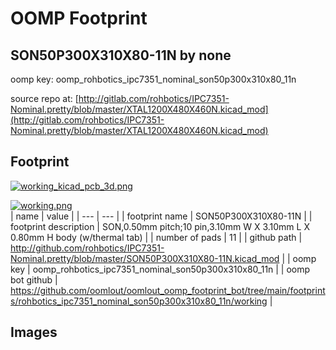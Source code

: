 # OOMP Footprint  
## SON50P300X310X80-11N  by none  
  
oomp key: oomp_rohbotics_ipc7351_nominal_son50p300x310x80_11n  
  
source repo at: [http://gitlab.com/rohbotics/IPC7351-Nominal.pretty/blob/master/XTAL1200X480X460N.kicad_mod](http://gitlab.com/rohbotics/IPC7351-Nominal.pretty/blob/master/XTAL1200X480X460N.kicad_mod)  
## Footprint  
  
[![working_kicad_pcb_3d.png](working_kicad_pcb_3d_600.png)](working_kicad_pcb_3d.png)  
  
[![working.png](working_600.png)](working.png)  
| name | value | 
| --- | --- | 
| footprint name | SON50P300X310X80-11N | 
| footprint description | SON,0.50mm pitch;10 pin,3.10mm W X 3.10mm L X 0.80mm H body (w/thermal tab) | 
| number of pads | 11 | 
| github path | http://github.com/rohbotics/IPC7351-Nominal.pretty/blob/master/SON50P300X310X80-11N.kicad_mod | 
| oomp key | oomp_rohbotics_ipc7351_nominal_son50p300x310x80_11n | 
| oomp bot github | https://github.com/oomlout/oomlout_oomp_footprint_bot/tree/main/footprints/rohbotics_ipc7351_nominal_son50p300x310x80_11n/working | 
## Images  
